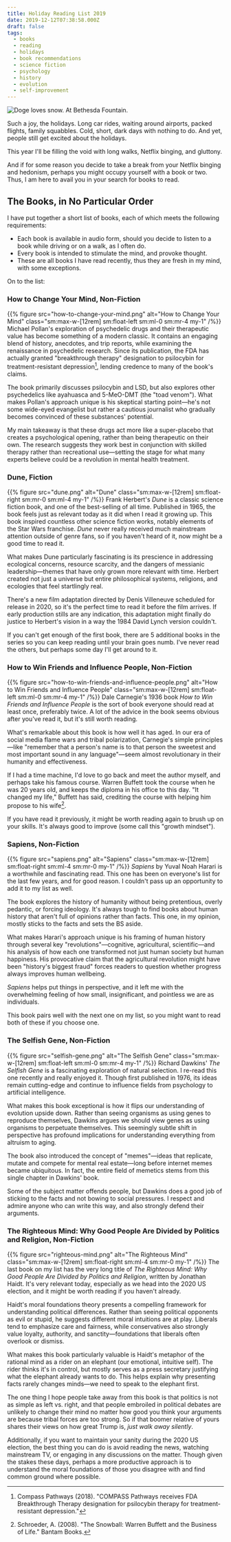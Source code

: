 ```yaml
---
title: Holiday Reading List 2019
date: 2019-12-12T07:38:58.000Z
draft: false
tags:
  - books
  - reading
  - holidays
  - book recommendations
  - science fiction
  - psychology
  - history
  - evolution
  - self-improvement
---
```

![Doge loves snow. At Bethesda Fountain.](cover.jpg "Doge loves snow. At Bethesda Fountain.")

Such a joy, the holidays. Long car rides, waiting around airports, packed flights, family squabbles. Cold, short, dark days with nothing to do. And yet, people still get excited about the holidays.

This year I'll be filling the void with long walks, Netflix binging, and gluttony.

And if for some reason you decide to take a break from your Netflix binging and hedonism, perhaps you might occupy yourself with a book or two. Thus, I am here to avail you in your search for books to read.

## The Books, in No Particular Order

I have put together a short list of books, each of which meets the following requirements:

- Each book is available in audio form, should you decide to listen to a book while driving or on a walk, as I often do.
- Every book is intended to stimulate the mind, and provoke thought.
- These are all books I have read recently, thus they are fresh in my mind, with some exceptions.

On to the list:

### How to Change Your Mind, Non-Fiction

{{% figure
    src="how-to-change-your-mind.png"
    alt="How to Change Your Mind"
    class="sm:max-w-[12rem] sm:float-left sm:ml-0 sm:mr-4 my-1"
    /%}}
Michael Pollan's exploration of psychedelic drugs and their therapeutic value has become something of a modern classic. It contains an engaging blend of history, anecdotes, and trip reports, while examining the renaissance in psychedelic research. Since its publication, the FDA has actually granted "breakthrough therapy" designation to psilocybin for treatment-resistant depression[^1], lending credence to many of the book's claims.

The book primarily discusses psilocybin and LSD, but also explores other psychedelics like ayahuasca and 5-MeO-DMT (the "toad venom"). What makes Pollan's approach unique is his skeptical starting point—he's not some wide-eyed evangelist but rather a cautious journalist who gradually becomes convinced of these substances' potential.

My main takeaway is that these drugs act more like a super-placebo that creates a psychological opening, rather than being therapeutic on their own. The research suggests they work best in conjunction with skilled therapy rather than recreational use—setting the stage for what many experts believe could be a revolution in mental health treatment.

### Dune, Fiction

{{% figure
    src="dune.png"
    alt="Dune"
    class="sm:max-w-[12rem] sm:float-right sm:mr-0 sm:ml-4 my-1"
    /%}}
Frank Herbert's _Dune_ is a classic science fiction book, and one of the best-selling of all time. Published in 1965, the book feels just as relevant today as it did when I read it growing up. This book inspired countless other science fiction works, notably elements of the Star Wars franchise. _Dune_ never really received much mainstream attention outside of genre fans, so if you haven't heard of it, now might be a good time to read it.

What makes Dune particularly fascinating is its prescience in addressing ecological concerns, resource scarcity, and the dangers of messianic leadership—themes that have only grown more relevant with time. Herbert created not just a universe but entire philosophical systems, religions, and ecologies that feel startlingly real.

There's a new film adaptation directed by Denis Villeneuve scheduled for release in 2020, so it's the perfect time to read it before the film arrives. If early production stills are any indication, this adaptation might finally do justice to Herbert's vision in a way the 1984 David Lynch version couldn't.

If you can't get enough of the first book, there are 5 additional books in the series so you can keep reading until your brain goes numb. I've never read the others, but perhaps some day I'll get around to it.

### How to Win Friends and Influence People, Non-Fiction

{{% figure
    src="how-to-win-friends-and-influence-people.png"
    alt="How to Win Friends and Influence People"
    class="sm:max-w-[12rem] sm:float-left sm:ml-0 sm:mr-4 my-1"
    /%}}
Dale Carnegie's 1936 book _How to Win Friends and Influence People_ is the sort of book everyone should read at least once, preferably twice. A lot of the advice in the book seems obvious after you've read it, but it's still worth reading.

What's remarkable about this book is how well it has aged. In our era of social media flame wars and tribal polarization, Carnegie's simple principles—like "remember that a person's name is to that person the sweetest and most important sound in any language"—seem almost revolutionary in their humanity and effectiveness.

If I had a time machine, I'd love to go back and meet the author myself, and perhaps take his famous course. Warren Buffett took the course when he was 20 years old, and keeps the diploma in his office to this day. "It changed my life," Buffett has said, crediting the course with helping him propose to his wife[^2].

If you have read it previously, it might be worth reading again to brush up on your skills. It's always good to improve (some call this "growth mindset").

### Sapiens, Non-Fiction

{{% figure
    src="sapiens.png"
    alt="Sapiens"
    class="sm:max-w-[12rem] sm:float-right sm:ml-4 sm:mr-0 my-1"
    /%}}
_Sapiens_ by Yuval Noah Harari is a worthwhile and fascinating read. This one has been on everyone's list for the last few years, and for good reason. I couldn't pass up an opportunity to add it to my list as well.

The book explores the history of humanity without being pretentious, overly pedantic, or forcing ideology. It's always tough to find books about human history that aren't full of opinions rather than facts. This one, in my opinion, mostly sticks to the facts and sets the BS aside.

What makes Harari's approach unique is his framing of human history through several key "revolutions"—cognitive, agricultural, scientific—and his analysis of how each one transformed not just human society but human happiness. His provocative claim that the agricultural revolution might have been "history's biggest fraud" forces readers to question whether progress always improves human wellbeing.

_Sapiens_ helps put things in perspective, and it left me with the overwhelming feeling of how small, insignificant, and pointless we are as individuals.

This book pairs well with the next one on my list, so you might want to read both of these if you choose one.

### The Selfish Gene, Non-Fiction

{{% figure
    src="selfish-gene.png"
    alt="The Selfish Gene"
    class="sm:max-w-[12rem] sm:float-left sm:ml-0 sm:mr-4 my-1"
    /%}}
Richard Dawkins' _The Selfish Gene_ is a fascinating exploration of natural selection. I re-read this one recently and really enjoyed it. Though first published in 1976, its ideas remain cutting-edge and continue to influence fields from psychology to artificial intelligence.

What makes this book exceptional is how it flips our understanding of evolution upside down. Rather than seeing organisms as using genes to reproduce themselves, Dawkins argues we should view genes as using organisms to perpetuate themselves. This seemingly subtle shift in perspective has profound implications for understanding everything from altruism to aging.

The book also introduced the concept of "memes"—ideas that replicate, mutate and compete for mental real estate—long before internet memes became ubiquitous. In fact, the entire field of memetics stems from this single chapter in Dawkins' book.

Some of the subject matter offends people, but Dawkins does a good job of sticking to the facts and not bowing to social pressures. I respect and admire anyone who can write this way, and also strongly defend their arguments.

### The Righteous Mind: Why Good People Are Divided by Politics and Religion, Non-Fiction

{{% figure
    src="righteous-mind.png"
    alt="The Righteous Mind"
    class="sm:max-w-[12rem] sm:float-right sm:ml-4 sm:mr-0 my-1"
    /%}}
The last book on my list has the very long title of _The Righteous Mind: Why Good People Are Divided by Politics and Religion_, written by Jonathan Haidt. It's very relevant today, especially as we head into the 2020 US election, and it might be worth reading if you haven't already.

Haidt's moral foundations theory presents a compelling framework for understanding political differences. Rather than seeing political opponents as evil or stupid, he suggests different moral intuitions are at play. Liberals tend to emphasize care and fairness, while conservatives also strongly value loyalty, authority, and sanctity—foundations that liberals often overlook or dismiss.

What makes this book particularly valuable is Haidt's metaphor of the rational mind as a rider on an elephant (our emotional, intuitive self). The rider thinks it's in control, but mostly serves as a press secretary justifying what the elephant already wants to do. This helps explain why presenting facts rarely changes minds—we need to speak to the elephant first.

The one thing I hope people take away from this book is that politics is not as simple as left vs. right, and that people embroiled in political debates are unlikely to change their mind no matter how good you think your arguments are because tribal forces are too strong. So if that boomer relative of yours shares their views on how great Trump is, _just walk away silently_.

Additionally, if you want to maintain your sanity during the 2020 US election, the best thing you can do is avoid reading the news, watching mainstream TV, or engaging in any discussions on the matter. Though given the stakes these days, perhaps a more productive approach is to understand the moral foundations of those you disagree with and find common ground where possible.

[^1]: Compass Pathways (2018). "COMPASS Pathways receives FDA Breakthrough Therapy designation for psilocybin therapy for treatment-resistant depression."

[^2]: Schroeder, A. (2008). "The Snowball: Warren Buffett and the Business of Life." Bantam Books.
